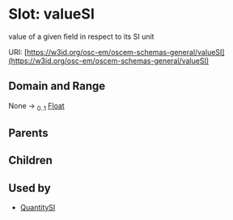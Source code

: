 
# Slot: valueSI

value of a given field in respect to its SI unit

URI: [https://w3id.org/osc-em/oscem-schemas-general/valueSI](https://w3id.org/osc-em/oscem-schemas-general/valueSI)


## Domain and Range

None &#8594;  <sub>0..1</sub> [Float](types/Float.md)

## Parents


## Children


## Used by

 * [QuantitySI](QuantitySI.md)
